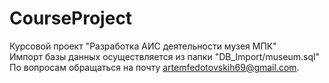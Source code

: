 # CourseProject
Курсовой проект "Разработка АИС деятельности музея МПК"  
Импорт базы данных осуществляется из папки "DB_Import/museum.sql"
По вопросам обращаться на почту artemfedotovskih69@gmail.com.
